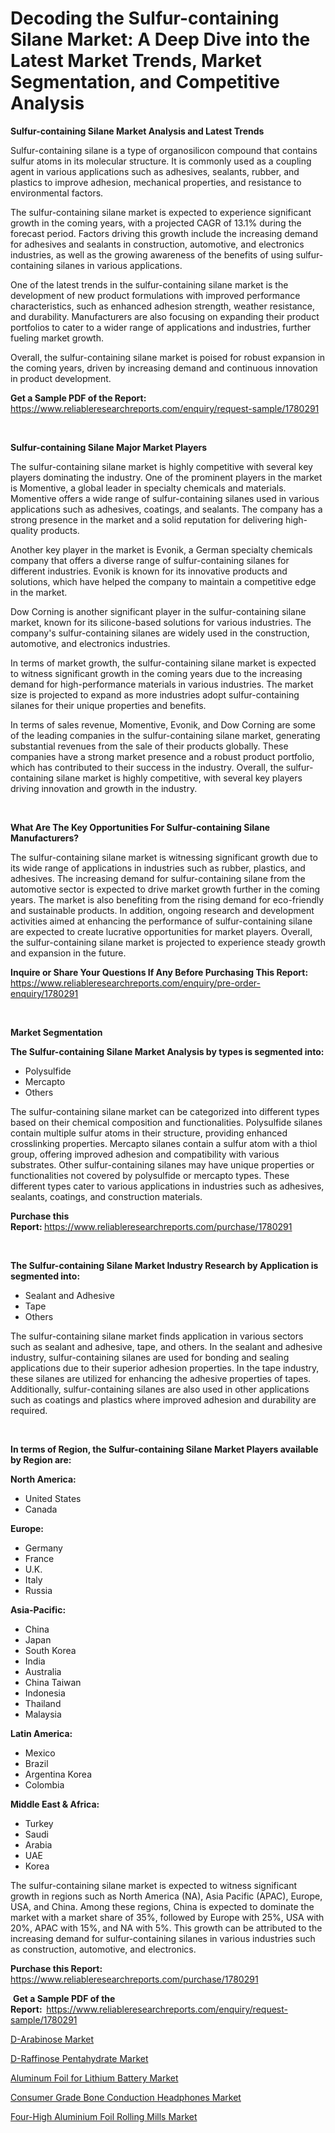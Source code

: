 <p><h1>Decoding the Sulfur-containing Silane Market: A Deep Dive into the Latest Market Trends, Market Segmentation, and Competitive Analysis</h1></p><p><strong>Sulfur-containing Silane Market Analysis and Latest Trends</strong></p>
<p><p>Sulfur-containing silane is a type of organosilicon compound that contains sulfur atoms in its molecular structure. It is commonly used as a coupling agent in various applications such as adhesives, sealants, rubber, and plastics to improve adhesion, mechanical properties, and resistance to environmental factors.</p><p>The sulfur-containing silane market is expected to experience significant growth in the coming years, with a projected CAGR of 13.1% during the forecast period. Factors driving this growth include the increasing demand for adhesives and sealants in construction, automotive, and electronics industries, as well as the growing awareness of the benefits of using sulfur-containing silanes in various applications.</p><p>One of the latest trends in the sulfur-containing silane market is the development of new product formulations with improved performance characteristics, such as enhanced adhesion strength, weather resistance, and durability. Manufacturers are also focusing on expanding their product portfolios to cater to a wider range of applications and industries, further fueling market growth.</p><p>Overall, the sulfur-containing silane market is poised for robust expansion in the coming years, driven by increasing demand and continuous innovation in product development.</p></p>
<p><strong>Get a Sample PDF of the Report:&nbsp;</strong> <a href="https://www.reliableresearchreports.com/enquiry/request-sample/1780291">https://www.reliableresearchreports.com/enquiry/request-sample/1780291</a></p>
<p>&nbsp;</p>
<p><strong>Sulfur-containing Silane Major Market Players</strong></p>
<p><p>The sulfur-containing silane market is highly competitive with several key players dominating the industry. One of the prominent players in the market is Momentive, a global leader in specialty chemicals and materials. Momentive offers a wide range of sulfur-containing silanes used in various applications such as adhesives, coatings, and sealants. The company has a strong presence in the market and a solid reputation for delivering high-quality products.</p><p>Another key player in the market is Evonik, a German specialty chemicals company that offers a diverse range of sulfur-containing silanes for different industries. Evonik is known for its innovative products and solutions, which have helped the company to maintain a competitive edge in the market.</p><p>Dow Corning is another significant player in the sulfur-containing silane market, known for its silicone-based solutions for various industries. The company's sulfur-containing silanes are widely used in the construction, automotive, and electronics industries.</p><p>In terms of market growth, the sulfur-containing silane market is expected to witness significant growth in the coming years due to the increasing demand for high-performance materials in various industries. The market size is projected to expand as more industries adopt sulfur-containing silanes for their unique properties and benefits.</p><p>In terms of sales revenue, Momentive, Evonik, and Dow Corning are some of the leading companies in the sulfur-containing silane market, generating substantial revenues from the sale of their products globally. These companies have a strong market presence and a robust product portfolio, which has contributed to their success in the industry. Overall, the sulfur-containing silane market is highly competitive, with several key players driving innovation and growth in the industry.</p></p>
<p>&nbsp;</p>
<p><strong>What Are The Key Opportunities For Sulfur-containing Silane Manufacturers?</strong></p>
<p><p>The sulfur-containing silane market is witnessing significant growth due to its wide range of applications in industries such as rubber, plastics, and adhesives. The increasing demand for sulfur-containing silane from the automotive sector is expected to drive market growth further in the coming years. The market is also benefiting from the rising demand for eco-friendly and sustainable products. In addition, ongoing research and development activities aimed at enhancing the performance of sulfur-containing silane are expected to create lucrative opportunities for market players. Overall, the sulfur-containing silane market is projected to experience steady growth and expansion in the future.</p></p>
<p><strong>Inquire or Share Your Questions If Any Before Purchasing This Report:</strong> <a href="https://www.reliableresearchreports.com/enquiry/pre-order-enquiry/1780291">https://www.reliableresearchreports.com/enquiry/pre-order-enquiry/1780291</a></p>
<p>&nbsp;</p>
<p><strong>Market Segmentation</strong></p>
<p><strong>The Sulfur-containing Silane Market Analysis by types is segmented into:</strong></p>
<p><ul><li>Polysulfide</li><li>Mercapto</li><li>Others</li></ul></p>
<p><p>The sulfur-containing silane market can be categorized into different types based on their chemical composition and functionalities. Polysulfide silanes contain multiple sulfur atoms in their structure, providing enhanced crosslinking properties. Mercapto silanes contain a sulfur atom with a thiol group, offering improved adhesion and compatibility with various substrates. Other sulfur-containing silanes may have unique properties or functionalities not covered by polysulfide or mercapto types. These different types cater to various applications in industries such as adhesives, sealants, coatings, and construction materials.</p></p>
<p><strong>Purchase this Report:&nbsp;</strong><a href="https://www.reliableresearchreports.com/purchase/1780291">https://www.reliableresearchreports.com/purchase/1780291</a></p>
<p>&nbsp;</p>
<p><strong>The Sulfur-containing Silane Market Industry Research by Application is segmented into:</strong></p>
<p><ul><li>Sealant and Adhesive</li><li>Tape</li><li>Others</li></ul></p>
<p><p>The sulfur-containing silane market finds application in various sectors such as sealant and adhesive, tape, and others. In the sealant and adhesive industry, sulfur-containing silanes are used for bonding and sealing applications due to their superior adhesion properties. In the tape industry, these silanes are utilized for enhancing the adhesive properties of tapes. Additionally, sulfur-containing silanes are also used in other applications such as coatings and plastics where improved adhesion and durability are required.</p></p>
<p>&nbsp;</p>
<p><strong>In terms of Region, the Sulfur-containing Silane Market Players available by Region are:</strong></p>
<p>
    <p> <strong> North America: </strong>
        <ul>
            <li>United States</li>
            <li>Canada</li>
        </ul>
        </p> 
    <p> <strong> Europe: </strong>
        <ul>
            <li>Germany</li>
            <li>France</li>
            <li>U.K.</li>
            <li>Italy</li>
            <li>Russia</li>
        </ul>
        </p> 
    <p> <strong> Asia-Pacific: </strong>
        <ul>
            <li>China</li>
            <li>Japan</li>
            <li>South Korea</li>
            <li>India</li>
            <li>Australia</li>
            <li>China Taiwan</li>
            <li>Indonesia</li>
            <li>Thailand</li>
            <li>Malaysia</li>
        </ul>
        </p> 
    <p> <strong> Latin America: </strong>
        <ul>
            <li>Mexico</li>
            <li>Brazil</li>
            <li>Argentina Korea</li>
            <li>Colombia</li>
        </ul>
        </p> 
    <p> <strong> Middle East & Africa: </strong>
        <ul>
            <li>Turkey</li>
            <li>Saudi</li>
            <li>Arabia</li>
            <li>UAE</li>
            <li>Korea</li>
        </ul>
    </p>
    </p>
<p><p>The sulfur-containing silane market is expected to witness significant growth in regions such as North America (NA), Asia Pacific (APAC), Europe, USA, and China. Among these regions, China is expected to dominate the market with a market share of 35%, followed by Europe with 25%, USA with 20%, APAC with 15%, and NA with 5%. This growth can be attributed to the increasing demand for sulfur-containing silanes in various industries such as construction, automotive, and electronics.</p></p>
<p><strong>Purchase this Report: </strong><a href="https://www.reliableresearchreports.com/purchase/1780291">https://www.reliableresearchreports.com/purchase/1780291</a></p>
<p>&nbsp;<strong>Get a Sample PDF of the Report:&nbsp;&nbsp;</strong><a href="https://www.reliableresearchreports.com/enquiry/request-sample/1780291">https://www.reliableresearchreports.com/enquiry/request-sample/1780291</a></p>
<p><strong></strong></p>
<p><p><a href="https://issuu.com/reportprime-2/docs/d-arabinose-market-size-2030.pptx">D-Arabinose Market</a></p><p><a href="https://issuu.com/reportprime-2/docs/d-raffinose-pentahydrate-market-size-2030.pptx">D-Raffinose Pentahydrate Market</a></p><p><a href="https://github.com/changoleonlaverguenzanoexiste/Market-Research-Report-List-2/blob/main/aluminum-foil-for-lithium-battery-market.md">Aluminum Foil for Lithium Battery Market</a></p><p><a href="https://github.com/danielneavesallisons03mba/Market-Research-Report-List-1/blob/main/consumer-grade-bone-conduction-headphones-market.md">Consumer Grade Bone Conduction Headphones Market</a></p><p><a href="https://github.com/dimitrishawkinswaynenp91rgz/Market-Research-Report-List-1/blob/main/four-high-aluminium-foil-rolling-mills-market.md">Four-High Aluminium Foil Rolling Mills Market</a></p></p>